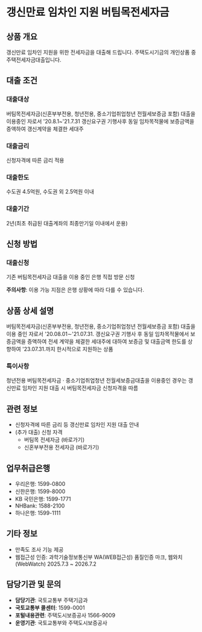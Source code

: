 # 갱신만료 임차인 지원 버팀목전세자금

## 상품 개요
갱신만료 임차인 지원을 위한 전세자금을 대출해 드립니다.
주택도시기금의 개인상품 중 주택전세자금대출입니다.

## 대출 조건

### 대출대상
버팀목전세자금(신혼부부전용, 청년전용, 중소기업취업청년 전월세보증금 포함) 대출을 이용중인 자로서 '20.8.1~'21.7.31 갱신요구권 기행사후 동일 임차목적물에 보증금액을 증액하여 갱신계약을 체결한 세대주

### 대출금리
신청자격에 따른 금리 적용

### 대출한도
수도권 4.5억원, 수도권 외 2.5억원 이내

### 대출기간
2년(최초 취급된 대출계좌의 최종만기일 이내에서 운용)

## 신청 방법

### 대출신청
기존 버팀목전세자금 대출을 이용 중인 은행 직접 방문 신청

**주의사항**: 이용 가능 지점은 은행 상황에 따라 다를 수 있습니다.

## 상품 상세 설명
버팀목전세자금(신혼부부전용, 청년전용, 중소기업취업청년 전월세보증금 포함) 대출을 이용 중인 자로서 '20.08.01∼'21.07.31. 갱신요구권 기행사 후 동일 임차목적물에서 보증금액을 증액하여 전세 계약을 체결한 세대주에 대하여 보증금 및 대출금액 한도를 상향하여 '23.07.31.까지 한시적으로 지원하는 상품

### 특이사항
청년전용 버팀목전세자금 · 중소기업취업청년 전월세보증금대출을 이용중인 경우는 갱신만료 임차인 지원 대출 시 버팀목전세자금 신청자격을 따름

## 관련 정보
- 신청자격에 따른 금리 등 갱신만료 임차인 지원 대출 안내
- (추가 대출) 신청 자격
  - 버팀목 전세자금 (바로가기)
  - 신혼부부전용 전세자금 (바로가기)

## 업무취급은행
- 우리은행: 1599-0800
- 신한은행: 1599-8000
- KB 국민은행: 1599-1771
- NHBank: 1588-2100
- 하나은행: 1599-1111

## 기타 정보
- 만족도 조사 기능 제공
- 웹접근성 인증: 과학기술정보통신부 WA(WEB접근성) 품질인증 마크, 웹와치(WebWatch) 2025.7.3 ~ 2026.7.2

## 담당기관 및 문의
- **담당기관**: 국토교통부 주택기금과
- **국토교통부 콜센터**: 1599-0001
- **포털내용관련**: 주택도시보증공사 1566-9009
- **운영기관**: 국토교통부와 주택도시보증공사